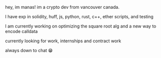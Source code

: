 hey, im manas! im a crypto dev from vancouver canada.

I have exp in solidity, huff, js, python, rust, c++, ether scripts, and testing

I am currently working on optimizing the square root alg and a new way to encode calldata

currently looking for work, internships and contract work

always down to chat 😁
<!---
baggri/baggri is a ✨ special ✨ repository because its `README.md` (this file) appears on your GitHub profile.
You can click the Preview link to take a look at your changes.
--->
